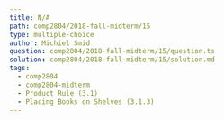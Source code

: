 ```yaml
---
title: N/A
path: comp2804/2018-fall-midterm/15
type: multiple-choice
author: Michiel Smid
question: comp2804/2018-fall-midterm/15/question.ts
solution: comp2804/2018-fall-midterm/15/solution.md
tags:
  - comp2804
  - comp2804-midterm
  - Product Rule (3.1)
  - Placing Books on Shelves (3.1.3)
---
```

